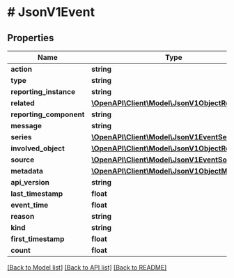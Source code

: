 # # JsonV1Event

## Properties

Name | Type | Description | Notes
------------ | ------------- | ------------- | -------------
**action** | **string** |  | [optional]
**type** | **string** |  | [optional]
**reporting_instance** | **string** |  | [optional]
**related** | [**\OpenAPI\Client\Model\JsonV1ObjectReference**](JsonV1ObjectReference.md) |  | [optional]
**reporting_component** | **string** |  | [optional]
**message** | **string** |  | [optional]
**series** | [**\OpenAPI\Client\Model\JsonV1EventSeries**](JsonV1EventSeries.md) |  | [optional]
**involved_object** | [**\OpenAPI\Client\Model\JsonV1ObjectReference**](JsonV1ObjectReference.md) |  | [optional]
**source** | [**\OpenAPI\Client\Model\JsonV1EventSource**](JsonV1EventSource.md) |  | [optional]
**metadata** | [**\OpenAPI\Client\Model\JsonV1ObjectMeta**](JsonV1ObjectMeta.md) |  | [optional]
**api_version** | **string** |  | [optional]
**last_timestamp** | **float** |  | [optional]
**event_time** | **float** |  | [optional]
**reason** | **string** |  | [optional]
**kind** | **string** |  | [optional]
**first_timestamp** | **float** |  | [optional]
**count** | **float** |  | [optional]

[[Back to Model list]](../../README.md#models) [[Back to API list]](../../README.md#endpoints) [[Back to README]](../../README.md)

